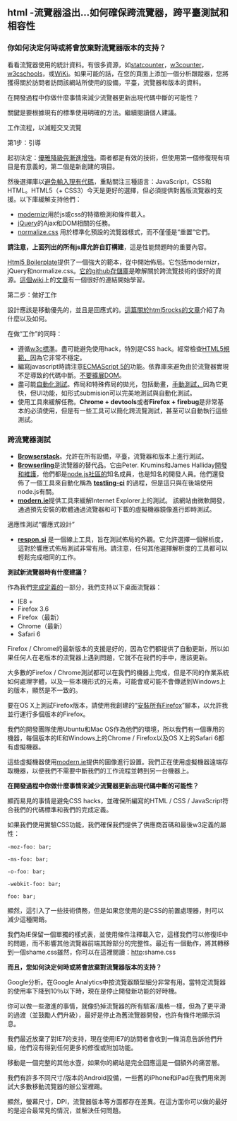 ## html -流覽器溢出...如何確保跨流覽器，跨平臺測試和相容性

### 你如何決定何時或將會放棄對流覽器版本的支持？

看看流覽器使用的統計資料。有很多資源，如[statcounter](http://www.w3counter.com/globalstats.php)，[w3counter](http://www.w3counter.com/globalstats.php)，[w3cschools](http://www.w3schools.com/browsers/browsers_stats.asp)，或[WiKi](http://en.wikipedia.org/wiki/Usage_share_of_web_browsers)。如果可能的話，在您的頁面上添加一個分析跟蹤器，您將獲得關於訪問者訪問該網站所使用的設備，平臺，流覽器和版本的資料。

在開發過程中你做什麼事情來減少流覽器更新出現代碼中斷的可能性？

關鍵是要根據現有的標準使用明確的方法。繼續閱讀個人建議。

工作流程，以減輕交叉流覽

第1步：引導

起初決定：[優雅降級與漸進增強](http://www.w3.org/wiki/Graceful_degredation_versus_progressive_enhancement)。兩者都是有效的技術，但使用第一個修復現有項目是有意義的，第二個是新創建的項目。

然後選擇庫以[避免輸入現有代碼](http://en.wikipedia.org/wiki/Don't_repeat_yourself)，重點關注三種語言：JavaScript，CSS和HTML。HTML5（+ CSS3）今天是更好的選擇，但必須提供對舊版流覽器的支援。以下庫緩解支持他們：

* [modernizr](http://modernizr.com/)用於js或css的特徵檢測和條件載入。
* [jQuery](http://jquery.com/)的Ajax和DOM相關的任務。
* [normalize.css](http://necolas.github.io/normalize.css/)
  用於標準化預設的流覽器樣式，而不僅僅是“重置”它們。

**請注意，上面列出的所有js庫允許自訂構建**，這是性能問題時的重要內容。

[Html5 Boilerplate](http://html5boilerplate.com/)提供了一個強大的範本，從中開始佈局。它包括modernizr，jQuery和normalize.css。[它的github存儲庫](https://github.com/h5bp/html5-boilerplate)是瞭解關於跨流覽技術的很好的資源。[這個wiki](https://github.com/h5bp/html5-boilerplate/wiki/library)上的[文章](https://github.com/h5bp/html5-boilerplate/wiki/library)有一個很好的連結開始學習。

第二步：做好工作

設計應該是移動優先的，並且是回應式的。[這篇關於html5rocks的文章](http://www.html5rocks.com/en/mobile/responsivedesign/)介紹了為什麼以及如何。

在做“工作”的同時：

* 遵循[w3c標準](http://www.w3.org/standards/)。盡可能避免使用hack，特別是CSS hack。經常檢查[HTML5規範，](http://www.w3.org/TR/html51/single-page.html)因為它非常不穩定。
* 編寫javascript時請注意[ECMAScript 5的](http://www.ecmascript.org/)功能。依靠庫來避免由於流覽器實現不足導致的代碼中斷。[不要擴展DOM](http://perfectionkills.com/whats-wrong-with-extending-the-dom/)。
* 盡可能[自動化測試](http://en.wikipedia.org/wiki/Test_automation)。佈局和特殊佈局的拋光，包括動畫，[手動測試，](http://en.wikipedia.org/wiki/Manual_testing)因為它更快，但UI功能，如形式submision可以完美地測試與自動化測試。
* 使用工具來緩解任務。**Chrome + devtools**或者**Firefox + firebug**是非常基本的必須使用，但是有一些工具可以簡化跨流覽測試，甚至可以自動執行這些測試。

### 跨流覽器測試

* [**Browserstack**](http://www.browserstack.com/)。允許在所有設備，平臺，流覽器和版本上進行測試。
* [**Browserling**](https://browserling.com/)是流覽器的替代品。它由Peter. Krumins和James Halliday[開發和維護](https://browserling.com/)，他們都是[node.js社區的](http://nodeguide.com/community.html)知名成員，也是知名的開發人員。他們還發佈了一個工具來自動化稱為 [**testling-ci**](https://ci.testling.com/) 的過程，但是這只與在後端使用node.js有關。
* [**modern.ie**](http://www.modern.ie/)提供工具來緩解Internet Explorer上的測試。
  該網站由微軟開發，通過預先安裝的軟體通過流覽器和可下載的虛擬機器鏡像進行即時測試。

適應性測試“響應式設計”

* [**respon.si**](http://respon.si/) 是一個線上工具，旨在測試佈局的外觀。它允許選擇一個解析度，這對於響應式佈局測試非常有用。請注意，任何其他選擇解析度的工具都可以輕鬆完成相同的工作。

**測試新流覽器時有什麼建議？**

作為我們[完成定義的](http://www.scrum.org/Resources/Scrum-Glossary/Definition-of-Done)一部分，我們支持以下桌面流覽器：

* IE8 +
* Firefox 3.6
* Firefox（最新）
* Chrome（最新）
* Safari 6

Firefox / Chrome的最新版本的支援是好的，因為它們都提供了自動更新，所以如果任何人在老版本的流覽器上遇到問題，它就不在我們的手中，應該更新。

大多數的Firefox / Chrome測試都可以在我們的機器上完成，但是不同的作業系統如何處理字體，以及一些本機形式的元素，可能會或可能不會傳遞到Windows上的版本，顯然是不一致的。

要在OS X上測試Firefox版本，請使用我創建的“[安裝所有Firefox](https://github.com/omgmog/install-all-firefox)”腳本，以允許我並行運行多個版本的Firefox。

我們的開發團隊使用Ubuntu和Mac OS作為他們的環境，所以我們有一個專用的機器，每個版本的IE和Windows上的Chrome / Firefox以及OS X上的Safari 6都有虛擬機器。

這些虛擬機器使用[modern.ie](http://modern.ie/)提供的圖像進行設置。我們正在使用虛擬機器遠端存取機器，以便我們不需要中斷我們的工作流程並轉到另一台機器上。

**在開發過程中你做什麼事情來減少流覽器更新出現代碼中斷的可能性？**

顯而易見的事情是避免CSS hacks，並確保所編寫的HTML / CSS / JavaScript符合我們的代碼標準和我們的完成定義。

如果我們使用實驗CSS功能，我們確保我們提供了供應商首碼和最後w3定義的屬性：

`-moz-foo: bar;`

`-ms-foo: bar;`

`-o-foo: bar;`

`-webkit-foo: bar;`

`foo: bar;`

顯然，這引入了一些技術債務，但是如果您使用的是CSS的前置處理器，則可以減少這種開銷。

我們為IE保留一個單獨的樣式表，並使用條件注釋載入它，這樣我們可以修復IE中的問題，而不影響其他流覽器前端其餘部分的完整性。最近有一個動作，將其轉移到一個shame.css雖然，你可以在這裡閱讀：[http](http://csswizardry.com/2013/04/shame-css/):shame.css

**而且，您如何決定何時或將會放棄對流覽器版本的支持？**

Google分析。在Google Analytics中按流覽器類型細分非常有用。當特定流覽器的使用率下降到10％以下時，現在是停止開發新功能的好時機。

你可以做一些激進的事情，就像扔掉流覽器的所有駭客/風格一樣，但為了更平滑的過渡（並鼓勵人們升級），最好是停止為舊流覽器開發，也許有條件地顯示消息。

我們最近放棄了對IE7的支持，現在使用IE7的訪問者會收到一條消息告訴他們升級，他們沒有得到任何更多的修復或附加功能。

移動是一個完整的其他水壺，如果你的網站是完全回應這是一個額外的痛苦層。

我們有許多不同尺寸/版本的Android設備，一些舊的iPhone和iPad在我們用來測試大多數移動流覽器的辦公室裡踢。

顯然，螢幕尺寸，DPI，流覽器版本等方面都存在差異。在這方面你可以做的最好的是迎合最常見的情況，並解決任何問題。



